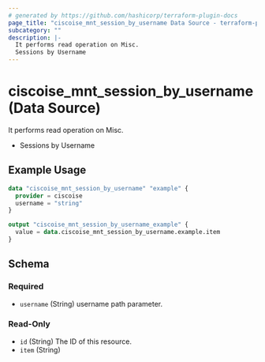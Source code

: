 ```yaml
---
# generated by https://github.com/hashicorp/terraform-plugin-docs
page_title: "ciscoise_mnt_session_by_username Data Source - terraform-provider-ciscoise"
subcategory: ""
description: |-
  It performs read operation on Misc.
  Sessions by Username
---
```


# ciscoise_mnt_session_by_username (Data Source)

It performs read operation on Misc.

- Sessions by Username

## Example Usage

```terraform
data "ciscoise_mnt_session_by_username" "example" {
  provider = ciscoise
  username = "string"
}

output "ciscoise_mnt_session_by_username_example" {
  value = data.ciscoise_mnt_session_by_username.example.item
}
```

<!-- schema generated by tfplugindocs -->
## Schema

### Required

- `username` (String) username path parameter.

### Read-Only

- `id` (String) The ID of this resource.
- `item` (String)


